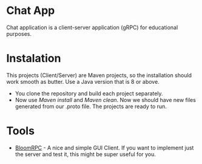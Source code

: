 # Chat App
Chat application is a client-server application (gRPC) for educational purposes.

# Instalation

This projects (Client/Server) are Maven projects, so the installation should work smooth as butter. Use a Java version that is 8 or above.
- You clone the repository and build each project separately. 
- Now use *Maven install* and *Maven clean*. Now we should have new files generated from our .proto file. The projects are ready to run.

# Tools 
- [BloomRPC](https://github.com/uw-labs/bloomrpc) - A nice and simple GUI Client. If you want to implement just the server and test it, this might be super useful for you.

